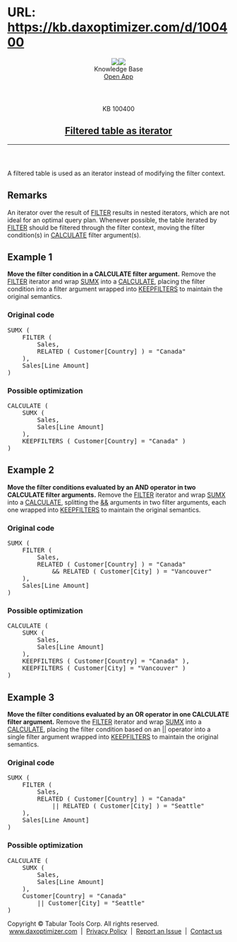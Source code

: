 # URL: https://kb.daxoptimizer.com/d/100400

<!DOCTYPE html>

<html lang="en">
<head>
<meta charset="utf-8"/>
<meta content="IE=edge" http-equiv="X-UA-Compatible"/>
<meta content="width=device-width, initial-scale=1.0" name="viewport"/>
<title>Filtered table as iterator - DAX Optimizer Knowledge Base</title>
<meta content="#12B465" name="theme-color"/>
<link href="/assets/images/icon-228.png" media="(prefers-color-scheme: light)" rel="shortcut icon" sizes="228x228"/>
<link href="/assets/images/icon-228-dark.png" media="(prefers-color-scheme: dark)" rel="shortcut icon" sizes="228x228"/>
<link href="/assets/images/icon-228.png" rel="apple-touch-icon"/>
<link href="/assets/style/main.min.css" rel="stylesheet"/>
</head>
<body class="page-filtered-table-as-iterator">
<header class="main nosearch">
<div class="logo">
<img class="light" src="/assets/images/logo.svg"/><img class="dark" src="/assets/images/logo-dark.svg"/>
</div>
<div class="title">Knowledge Base</div>
<div class="controls">
<!--<a href="#" class="ctrl change-theme" title="Change Theme"><span class="ctrl icon-theme-auto"></span></a>-->
<a class="ctrl border solo" href="https://app.daxoptimizer.com/" target="_blank">Open App</a>
</div>
</header>
<div class="page">
<div class="content-no-nav">
<article class="markdown-body">
<header>
<div class="super-title">KB 100400</div>
<a href="/d/100400"><h1>Filtered table as iterator</h1></a>
<hr/>
</header>
<p>A filtered table is used as an iterator instead of modifying the filter context.</p>
<h2 id="remarks">Remarks</h2>
<p>An iterator over the result of <a href="https://dax.guide/filter/">FILTER</a> results in nested iterators, which are not ideal for an optimal query plan. Whenever possible, the table iterated by <a href="https://dax.guide/filter/">FILTER</a> should be filtered through the filter context, moving the filter condition(s) in <a href="https://dax.guide/calculate/">CALCULATE</a> filter argument(s).</p>
<h2 id="example-1">Example 1</h2>
<p><strong>Move the filter condition in a CALCULATE filter argument.</strong> Remove the <a href="https://dax.guide/filter/">FILTER</a> iterator and wrap <a href="https://dax.guide/sumx/">SUMX</a> into a <a href="https://dax.guide/calculate/">CALCULATE</a>, placing the filter condition into a filter argument wrapped into <a href="https://dax.guide/keepfilters/">KEEPFILTERS</a> to maintain the original semantics.</p>
<h3 id="original-code">Original code</h3>
<pre>SUMX (
    <span class="issue"><span class="toremove">FILTER (</span> 
        Sales, 
        <span class="toremove">RELATED (</span> <span class="toedit">Customer[Country]</span> <span class="toremove">)</span> <span class="toedit">= "Canada"</span>
    <span class="toremove">),</span></span>
    Sales[Line Amount]
)</pre>
<h3 id="possible-optimization">Possible optimization</h3>
<pre><span class="added">CALCULATE (</span>
    SUMX (
        <span class="issue">Sales,</span>
        Sales[Line Amount]
    )<span class="added">,</span>
    <span class="added">KEEPFILTERS ( </span><span class="edited">Customer[Country] = "Canada"</span> <span class="added">)</span>
<span class="added">)</span>
</pre>
<h2 id="example-2">Example 2</h2>
<p><strong>Move the filter conditions evaluated by an AND operator in two CALCULATE filter arguments.</strong> Remove the <a href="https://dax.guide/filter/">FILTER</a> iterator and wrap <a href="https://dax.guide/sumx/">SUMX</a> into a <a href="https://dax.guide/calculate/">CALCULATE</a>, splitting the <a href="https://dax.guide/op/and/">&amp;&amp;</a> arguments in two filter arguments, each one wrapped into <a href="https://dax.guide/keepfilters/">KEEPFILTERS</a> to maintain the original semantics.</p>
<h3 id="original-code-1">Original code</h3>
<pre>SUMX (
    <span class="issue"><span class="toremove">FILTER (</span> 
        Sales, 
        <span class="toremove">RELATED (</span> <span class="toedit">Customer[Country]</span> <span class="toremove">)</span> <span class="toedit">= "Canada"</span>
            <span class="toremove">&amp;&amp; RELATED (</span> <span class="toedit">Customer[City]</span> <span class="toremove">)</span> <span class="toedit">= "Vancouver"</span>
    ),</span>
    Sales[Line Amount]
)</pre>
<h3 id="possible-optimization-1">Possible optimization</h3>
<pre><span class="added">CALCULATE (</span>
    SUMX (
        <span class="issue">Sales,</span>
        Sales[Line Amount]
    )<span class="added">,</span>
    <span class="added">KEEPFILTERS ( </span><span class="edited">Customer[Country] = "Canada"</span> <span class="added">)</span><span class="added">,</span>
    <span class="added">KEEPFILTERS ( </span><span class="edited">Customer[City] = "Vancouver"</span> <span class="added">)</span>
<span class="added">)</span>
</pre>
<h2 id="example-3">Example 3</h2>
<p><strong>Move the filter conditions evaluated by an OR operator in one CALCULATE filter argument.</strong> Remove the <a href="https://dax.guide/filter/">FILTER</a> iterator and wrap <a href="https://dax.guide/sumx/">SUMX</a> into a <a href="https://dax.guide/calculate/">CALCULATE</a>, placing the filter condition based on an <a href="https://dax.guide/op/or/">||</a> operator into a single filter argument wrapped into <a href="https://dax.guide/keepfilters/">KEEPFILTERS</a> to maintain the original semantics.</p>
<h3 id="original-code-2">Original code</h3>
<pre>SUMX (
    <span class="issue"><span class="toremove">FILTER (</span> 
        Sales, 
        <span class="toremove">RELATED (</span> <span class="toedit">Customer[Country]</span> <span class="toremove">)</span> <span class="toedit">= "Canada"</span>
            <span class="toedit">||</span> <span class="toremove">RELATED (</span> <span class="toedit">Customer[City]</span> <span class="toremove">)</span> <span class="toedit">= "Seattle"</span>
    ),</span>
    Sales[Line Amount]
)</pre>
<h3 id="possible-optimization-2">Possible optimization</h3>
<pre><span class="added">CALCULATE (</span>
    SUMX (
        <span class="issue">Sales,</span>
        Sales[Line Amount]
    )<span class="added">,</span>
    <span class="edited">Customer[Country] = "Canada"</span>
        <span class="edited">|| Customer[City] = "Seattle"</span>
<span class="added">)</span>
</pre>
<footer>
</footer>
</article>
</div>
</div>
<footer class="main">
<div class="wrapper">
<div class="copy">
            Copyright © Tabular Tools Corp. All rights reserved.  <a href="https://www.daxoptimizer.com">www.daxoptimizer.com</a>  |  <a href="https://www.daxoptimizer.com/legal/privacy/">Privacy Policy</a>  |  <a href="https://github.com/tabulartools/dax-optimizer/">Report an Issue</a>  |  <a href="mailto:daxoptimizer@tabulartools.com">Contact us</a>
</div>
</div>
</footer>
<script src="/assets/scripts/cookiehelper.min.js"></script>
<script src="/assets/scripts/main.min.js"></script>
</body>
</html>